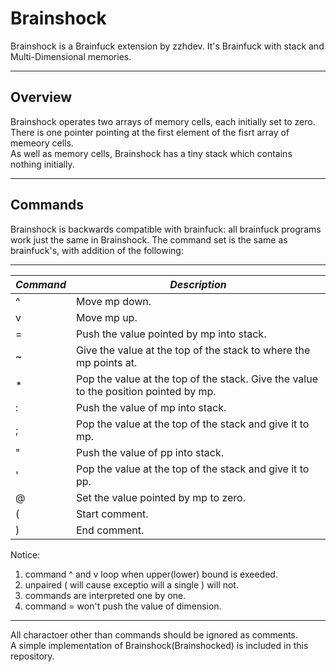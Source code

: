 # Brainshock

Brainshock is a Brainfuck extension by zzhdev. It's Brainfuck with stack and Multi-Dimensional memories.  
***

## Overview

Brainshock operates two arrays of memory cells, each initially set to zero. There is one pointer pointing at the first element of the fisrt array of memeory cells.  
As well as memory cells, Brainshock has a tiny stack which contains nothing initially.
***

## Commands

Brainshock is backwards compatible with brainfuck: all brainfuck programs work just the same in Brainshock. The command set is the same as brainfuck's, with addition of the following:  
***
|***Command***|***Description***|
|     ----    |       ----      |
|^            |Move mp down.  |
|v            |Move mp up.  |
|=            |Push the value pointed by mp into stack.  |
|~            |Give the value at the top of the stack to where the mp points at.  |
|*            |Pop the value at the top of the stack. Give the value to the position pointed by mp.|
|:            |Push the value of mp into stack.  |
|;            |Pop the value at the top of the stack and give it to mp.  |
|"            |Push the value of pp into stack.  |
|'            |Pop the value at the top of the stack and give it to pp.  |
|@            |Set the value pointed by mp to zero.  |
|(            |Start comment.  |
|)            |End comment.|

Notice:  

1. command ^ and v loop when upper(lower) bound is exeeded.
2. unpaired ( will cause exceptio will a single ) will not.
3. commands are interpreted one by one.
4. command = won't push the value of dimension.  

***
All charactoer other than commands should be ignored as comments.  
A simple implementation of Brainshock(Brainshocked) is included in this repository.
